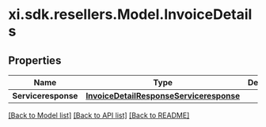 # xi.sdk.resellers.Model.InvoiceDetails

## Properties

Name | Type | Description | Notes
------------ | ------------- | ------------- | -------------
**Serviceresponse** | [**InvoiceDetailResponseServiceresponse**](InvoiceDetailResponseServiceresponse.md) |  | [optional] 

[[Back to Model list]](../README.md#documentation-for-models) [[Back to API list]](../README.md#documentation-for-api-endpoints) [[Back to README]](../README.md)

